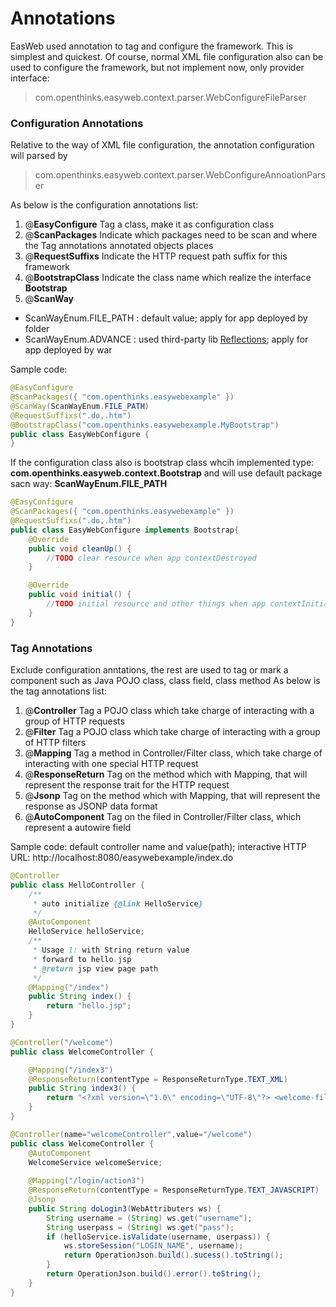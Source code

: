# Annotations
EasWeb used annotation to tag and configure the framework. This is simplest and quickest. Of course, normal XML file configuration also can be used to configure the framework, but not implement now, only provider interface:
> com.openthinks.easyweb.context.parser.WebConfigureFileParser

### Configuration Annotations
Relative to the way of XML file configuration, the annotation configuration will parsed by 
> com.openthinks.easyweb.context.parser.WebConfigureAnnoationParser

As below is the configuration annotations list:
1. @**EasyConfigure** Tag a class, make it as configuration class
2. @**ScanPackages**  Indicate which packages need to be scan and where the Tag annotations annotated objects places 
3. @**RequestSuffixs** Indicate the HTTP request path suffix for this framework
4. @**BootstrapClass** Indicate the class name which realize the interface **Bootstrap**
5. @**ScanWay**
  * ScanWayEnum.FILE_PATH : default value; apply for app deployed by folder
  * ScanWayEnum.ADVANCE : used third-party lib [Reflections](https://github.com/ronmamo/reflections); apply for app deployed by war


Sample code:
```java
@EasyConfigure
@ScanPackages({ "com.openthinks.easywebexample" })
@ScanWay(ScanWayEnum.FILE_PATH)
@RequestSuffixs(".do,.htm")
@BootstrapClass("com.openthinks.easywebexample.MyBootstrap")
public class EasyWebConfigure {
}
```
If the configuration class also is bootstrap class whcih implemented type: **com.openthinks.easyweb.context.Bootstrap**
and will use default package sacn way: **ScanWayEnum.FILE_PATH**

```java
@EasyConfigure
@ScanPackages({ "com.openthinks.easywebexample" })
@RequestSuffixs(".do,.htm")
public class EasyWebConfigure implements Bootstrap{
    @Override
	public void cleanUp() {
        //TODO clear resource when app contextDestroyed
	}

	@Override
	public void initial() {
		//TODO initial resource and other things when app contextInitialized
	}
}
```


### Tag Annotations
Exclude configuration anntations, the rest are used to tag or mark a component such as Java POJO class, class field, class method
As below is the tag annotations list:
1. @**Controller** Tag a POJO class which take charge of interacting with a group of HTTP requests
2. @**Filter** Tag a POJO class which take charge of interacting with a group of HTTP filters
3. @**Mapping** Tag a method in Controller/Filter class, which take charge of interacting with one special HTTP request
4. @**ResponseReturn** Tag on the method which with Mapping, that will represent the response trait for the HTTP request
5. @**Jsonp** Tag on the method which with Mapping, that will represent the response as JSONP data format
6. @**AutoComponent** Tag on the filed in Controller/Filter class, which represent a autowire field


Sample code:
default controller name and value(path); interactive HTTP URL:
http://localhost:8080/easywebexample/index.do
```java
@Controller
public class HelloController {
	/**
	 * auto initialize {@link HelloService}
	 */
	@AutoComponent
	HelloService helloService;
	/**
	 * Usage 1: with String return value
	 * forward to hello.jsp
	 * @return jsp view page path
	 */
	@Mapping("/index")
	public String index() {
		return "hello.jsp";
	}
}
```

```java
@Controller("/welcome")
public class WelcomeController {

	@Mapping("/index3")
	@ResponseReturn(contentType = ResponseReturnType.TEXT_XML)
	public String index3() {
		return "<?xml version=\"1.0\" encoding=\"UTF-8\"?> <welcome-file-list><welcome-file>index.do</welcome-file></welcome-file-list>";
	}
}
```

```java
@Controller(name="welcomeController",value="/welcome")
public class WelcomeController {
    @AutoComponent
	WelcomeService welcomeService;
    
	@Mapping("/login/action3")
	@ResponseReturn(contentType = ResponseReturnType.TEXT_JAVASCRIPT)
	@Jsonp
	public String doLogin3(WebAttributers ws) {
		String username = (String) ws.get("username");
		String userpass = (String) ws.get("pass");
		if (helloService.isValidate(username, userpass)) {
			ws.storeSession("LOGIN_NAME", username);
			return OperationJson.build().sucess().toString();
		}
		return OperationJson.build().error().toString();
	}
}

```
